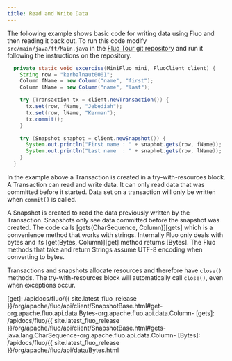 ```yaml
---
title: Read and Write Data
---
```


The following example shows basic code for writing data using Fluo and then reading it back out.  To
run this code modify `src/main/java/ft/Main.java` in the [Fluo Tour git repository][1] and run it
following the instructions on the repository.


```java
  private static void excercise(MiniFluo mini, FluoClient client) {
    String row = "kerbalnaut0001";
    Column fName = new Column("name", "first");
    Column lName = new Column("name", "last");

    try (Transaction tx = client.newTransaction()) {
      tx.set(row, fName, "Jebediah");
      tx.set(row, lName, "Kerman");
      tx.commit();
    }

    try (Snapshot snaphot = client.newSnapshot()) {
      System.out.println("First name : " + snaphot.gets(row, fName));
      System.out.println("Last name  : " + snaphot.gets(row, lName));
    }
  }
```

In the example above a Transaction is created in a try-with-resources block.  A Transaction can read
and write data.  It can only read data that was committed before it started.  Data set on a
transaction will only be written when `commit()` is called.

A Snapshot is created to read the data previously written by the Transaction.  Snapshots only see
data committed before the snapshot was created.  The code calls [gets(CharSequence, Column)][gets] which
is a convenience method that works with strings.  Internally Fluo only deals with bytes and its
[get(Bytes, Column)][get] method returns [Bytes].   The Fluo methods that take and return Strings
assume UTF-8 encoding when converting to bytes.

Transactions and snapshots allocate resources and therefore have `close()` methods.  The
try-with-resources block will automatically call `close()`, even when exceptions occur.

[1]: https://github.com/apache/incubator-fluo-website/tree/fluo-tour
[get]: /apidocs/fluo/{{ site.latest_fluo_release }}/org/apache/fluo/api/client/SnapshotBase.html#get-org.apache.fluo.api.data.Bytes-org.apache.fluo.api.data.Column-
[gets]: /apidocs/fluo/{{ site.latest_fluo_release }}/org/apache/fluo/api/client/SnapshotBase.html#gets-java.lang.CharSequence-org.apache.fluo.api.data.Column-
[Bytes]: /apidocs/fluo/{{ site.latest_fluo_release }}/org/apache/fluo/api/data/Bytes.html
